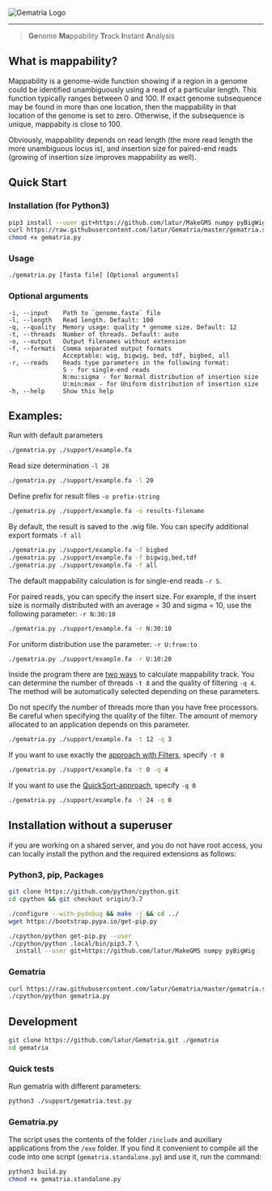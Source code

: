 ![Gematria Logo](https://raw.githubusercontent.com/latur/Gematria/master/support/logo-center.jpg)

-----------------------------------------------------------

> **Ge**nome **Ma**ppability **Tr**ack **I**nstant **A**nalysis

## What is mappability?

Mappability is a genome-wide function showing if a region in a genome could be 
identified unambiguously using a read of a particular length. This function 
typically ranges between 0 and 100. If exact genome subsequence may be found 
in more than one location, then the mappability in that location of the genome 
is set to zero. Otherwise, if the subsequence is unique, mappabity is close to 
100.

Obviously, mappability depends on read length (the more read length the more 
unambiguous locus is), and insertion size for paired-end reads (growing of 
insertion size improves mappability as well).

## Quick Start

### Installation (for Python3)

```bash
pip3 install --user git+https://github.com/latur/MakeGMS numpy pyBigWig
curl https://raw.githubusercontent.com/latur/Gematria/master/gematria.standalone.py > gematria.py
chmod +x gematria.py
```

### Usage

```bash
./gematria.py [fasta file] [Optional arguments]
```

### Optional arguments

```
-i, --input    Path to `genome.fasta` file
-l, --length   Read length. Default: 100
-q, --quality  Memory usage: quality * genome size. Default: 12
-t, --threads  Number of threads. Default: auto
-o, --output   Output filenames without extension
-f, --formats  Comma separated output formats
               Acceptable: wig, bigwig, bed, tdf, bigbed, all
-r, --reads    Reads type parameters in the following format:
               S - for single-end reads
               N:mu:sigma - for Normal distribution of insertion size
               U:min:max - for Uniform distribution of insertion size
-h, --help     Show this help
```

## Examples:

Run with default parameters

```bash
./gematria.py ./support/example.fa
```

Read size determination `-l 20`

```bash
./gematria.py ./support/example.fa -l 20
```

Define prefix for result files `-o prefix-string`

```bash
./gematria.py ./support/example.fa -o results-filename
```

By default, the result is saved to the .wig file. 
You can specify additional export formats `-f all`

```bash
./gematria.py ./support/example.fa -f bigbed
./gematria.py ./support/example.fa -f bigwig,bed,tdf
./gematria.py ./support/example.fa -f all
```

The default mappability calculation is for single-end reads `-r S`. 

For paired reads, you can specify the insert size. 
For example, if the insert size is normally distributed 
with an average = 30 and sigma = 10, use the following parameter: `-r N:30:10`

```bash
./gematria.py ./support/example.fa -r N:30:10
```

For uniform distribution use the parameter: `-r U:from:to`

```bash
./gematria.py ./support/example.fa -r U:10:20
```

Inside the program there are [two ways](https://github.com/latur/MakeGMS#algorithm-description) to calculate mappability track. 
You can determine the number of threads `-t 8` and the quality of filtering `-q 4`.
The method will be automatically selected depending on these parameters.

Do not specify the number of threads more than you have free processors. 
Be careful when specifying the quality of the filter. The amount of memory allocated to an application depends on this parameter.

```bash
./gematria.py ./support/example.fa -t 12 -q 3
```

If you want to use exactly the [approach with Filters](https://github.com/latur/MakeGMS#bloom-based-method), specify `-t 0`

```bash
./gematria.py ./support/example.fa -t 0 -q 4
```

If you want to use the [QuickSort-approach](https://github.com/latur/MakeGMS#qsort-based-method), specify `-q 0`

```bash
./gematria.py ./support/example.fa -t 24 -q 0
```


## Installation without a superuser

if you are working on a shared server, and you do not have root access, you 
can locally install the python and the required extensions as follows:

### Python3, pip, Packages

```bash
git clone https://github.com/python/cpython.git
cd cpython && git checkout origin/3.7

./configure --with-pydebug && make -j && cd ../
wget https://bootstrap.pypa.io/get-pip.py

./cpython/python get-pip.py --user
./cpython/python .local/bin/pip3.7 \
  install --user git+https://github.com/latur/MakeGMS numpy pyBigWig
```

### Gematria

```bash
curl https://raw.githubusercontent.com/latur/Gematria/master/gematria.standalone.py > gematria.py
./cpython/python gematria.py
```

## Development

```bash
git clone https://github.com/latur/Gematria.git ./gematria
cd gematria
```

### Quick tests

Run gematria with different parameters:

```bash
python3 ./support/gematria.test.py
```

### Gematria.py

The script uses the contents of the folder `/include` and auxiliary applications from the `/exe` folder.
If you find it convenient to compile all the code into one script (`gematria.standalone.py`) and use it, run the command:

```bash
python3 build.py
chmod +x gematria.standalone.py
```
